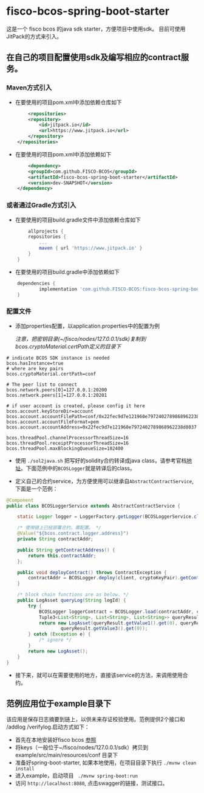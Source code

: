 # fisco-bcos-spring-boot-starter

这是一个 fisco bcos 的java sdk starter，方便项目中使用sdk。
目前可使用JitPack的方式来引入。

## 在自己的项目配置使用sdk及编写相应的contract服务。

### Maven方式引入
- 在要使用的项目pom.xml中添加依赖仓库如下
```xml
        <repositories>
		<repository>
		    <id>jitpack.io</id>
		    <url>https://www.jitpack.io</url>
		</repository>
	</repositories>
```
- 在要使用的项目pom.xml中添加依赖如下
```xml
        <dependency>
	    <groupId>com.github.FISCO-BCOS</groupId>
	    <artifactId>fisco-bcos-spring-boot-starter</artifactId>
	    <version>dev-SNAPSHOT</version>
	</dependency>
```

### 或者通过Gradle方式引入
- 在要使用的项目build.gradle文件中添加依赖仓库如下
```Groovy
        allprojects {
		repositories {
			...
			maven { url 'https://www.jitpack.io' }
		}
	}
```
- 在要使用的项目build.gradle中添加依赖如下
```Groovy
	dependencies {
	        implementation 'com.github.FISCO-BCOS:fisco-bcos-spring-boot-starter:dev-SNAPSHOT'
	}
```

###  配置文件
- 添加properties配置，以application.properties中的配置为例

  *注意，把密钥目录(~/fisco/nodes/127.0.0.1/sdk)复制到bcos.cryptoMaterial.certPath定义的目录下*
```properties
# indicate BCOS SDK instance is needed
bcos.hasInstance=true
# where are key pairs
bcos.cryptoMaterial.certPath=conf

# The peer list to connect
bcos.network.peers[0]=127.0.0.1:20200
bcos.network.peers[1]=127.0.0.1:20201

# if user account is created, please config it here
bcos.account.keyStoreDir=account
bcos.account.accountFilePath=conf/0x22fec9d7e121960e7972402789868962238d8037.pem
bcos.account.accountFileFormat=pem
bcos.account.accountAddress=0x22fec9d7e121960e7972402789868962238d8037

bcos.threadPool.channelProcessorThreadSize=16
bcos.threadPool.receiptProcessorThreadSize=16
bcos.threadPool.maxBlockingQueueSize=102400
```
- 使用 `./sol2java.sh` 把写好的solidity合约转译成java class，请参考官档[地址](https://fisco-bcos-documentation.readthedocs.io/zh_CN/latest/docs/tutorial/sdk_application.html#id6)。下面范例中的`BCOSLogger`就是转译后的class。

- 定义自己的合约service，为方便使用可以继承自`AbstractContractService`,下面是一个范例：
```java
@Component
public class BCOSLoggerService extends AbstractContractService {

    static Logger logger = LoggerFactory.getLogger(BCOSLoggerService.class);

    /* 使用链上已经部署合约，需配置。 */
    @Value("${bcos.contract.logger.address}")
    private String contractAddr;

    public String getContractAddress() {
        return this.contractAddr;
    };

    public void deployContract() throws ContractException {
        contractAddr = BCOSLogger.deploy(client, cryptoKeyPair).getContractAddress();
    }

    /* block chain functions are as below. */
    public LogAsset queryLog(String logId) {
        try {
            BCOSLogger loggerContract = BCOSLogger.load(contractAddr, client, cryptoKeyPair);
            Tuple3<List<String>, List<String>, List<String>> queryResult = loggerContract.query(logId);
            return new LogAsset(queryResult.getValue1().get(0), queryResult.getValue2().get(0),
                    queryResult.getValue3().get(0));
        } catch (Exception e) {
            /* ignore */
        }
        return new LogAsset();
    }
}
```

- 接下来，就可以在需要使用的地方，直接该service的方法，来调用使用合约。

## 范例应用位于example目录下

该应用是保存日志摘要到链上，以供未来存证校验使用。范例提供2个接口和 /addlog /verifylog.启动方式如下：

- 首先在本地安装好fisco bcos [参照](https://fisco-bcos-documentation.readthedocs.io/zh_CN/latest/docs/installation.html)
- 将keys（一般位于~/fisco/nodes/127.0.0.1/sdk）拷贝到 example/src/main/resources/conf 目录下
- 准备好spring-boot-starter, 如果本地使用，在项目目录下执行 `./mvnw clean install`
- 进入example，启动项目 ` ./mvnw spring-boot:run`
- 访问 `http://localhost:8080`, 点击swagger的链接，测试接口。

